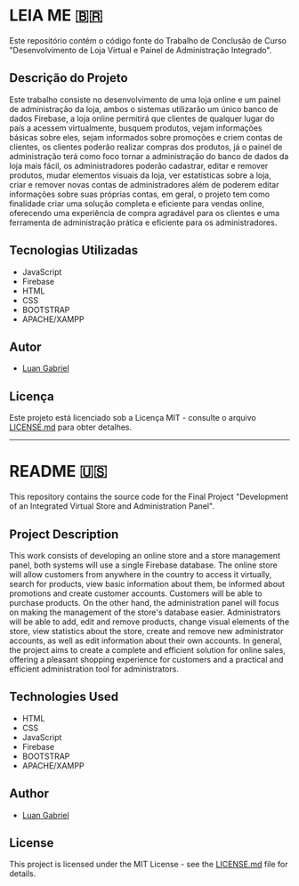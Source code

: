 # LEIA ME 🇧🇷

Este repositório contém o código fonte do Trabalho de Conclusão de Curso "Desenvolvimento de Loja Virtual e Painel de Administração Integrado".

## Descrição do Projeto

Este trabalho consiste no desenvolvimento de uma loja online e um painel de administração da loja, ambos o sistemas utilizarão um único banco de dados Firebase, a loja online permitirá que clientes de qualquer lugar do país a acessem virtualmente, busquem produtos, vejam informações básicas sobre eles, sejam informados sobre promoções e criem contas de clientes, os clientes poderão realizar compras dos produtos, já o painel de administração terá como foco tornar a administração do banco de dados da loja mais fácil, os administradores poderão cadastrar, editar e remover produtos, mudar elementos visuais da loja, ver estatísticas sobre a loja, criar e remover novas contas de administradores além de poderem editar informações sobre suas próprias contas, em geral, o projeto tem como finalidade criar uma solução completa e eficiente para vendas online, oferecendo uma experiência de compra agradável para os clientes e uma ferramenta de administração prática e eficiente para os administradores.

## Tecnologias Utilizadas

- JavaScript
- Firebase
- HTML
- CSS
- BOOTSTRAP
- APACHE/XAMPP

## Autor

- [Luan Gabriel](https://github.com/luan004)

## Licença

Este projeto está licenciado sob a Licença MIT - consulte o arquivo [LICENSE.md](LICENSE.md) para obter detalhes.

---

# README 🇺🇸

This repository contains the source code for the Final Project "Development of an Integrated Virtual Store and Administration Panel".

## Project Description

This work consists of developing an online store and a store management panel, both systems will use a single Firebase database. The online store will allow customers from anywhere in the country to access it virtually, search for products, view basic information about them, be informed about promotions and create customer accounts. Customers will be able to purchase products. On the other hand, the administration panel will focus on making the management of the store's database easier. Administrators will be able to add, edit and remove products, change visual elements of the store, view statistics about the store, create and remove new administrator accounts, as well as edit information about their own accounts. In general, the project aims to create a complete and efficient solution for online sales, offering a pleasant shopping experience for customers and a practical and efficient administration tool for administrators.

## Technologies Used

- HTML
- CSS
- JavaScript
- Firebase
- BOOTSTRAP
- APACHE/XAMPP

## Author

- [Luan Gabriel](https://github.com/luan004)

## License

This project is licensed under the MIT License - see the [LICENSE.md](LICENSE.md) file for details.
